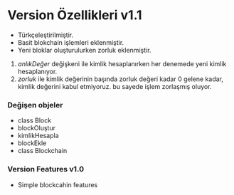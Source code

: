 # Version Özellikleri v1.1

* Türkçeleştirilmiştir.
* Basit blokchain işlemleri eklenmiştir.
* Yeni bloklar oluşturulurken zorluk eklenmiştir.
 1. *anlıkDeğer* değişkeni ile kimlik hesaplanırken her denemede yeni kimlik hesaplanıyor.
 2. *zorluk* ile kimlik değerinin başında zorluk değeri kadar 0 gelene kadar, kimlik değerini kabul etmiyoruz.
    bu sayede işlem zorlaşmış oluyor.

### Değişen objeler

* class Block
* blockOluştur
* kimlikHesapla
* blockEkle
* class Blockchain


### Version Features v1.0

* Simple blockcahin features

